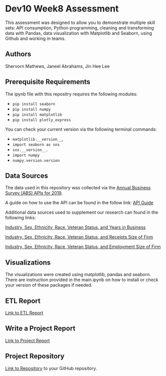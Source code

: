 # Dev10 Week8 Assessment

This assessment was designed to allow you to demonstrate multiple skill sets: API consumption, Python programming, cleaning and transforming data with Pandas, data visualization with Matplotlib and Seaborn, using Github and working in teams.

## Authors

Shervorn Mathews, Janeel Abrahams, Jin Hee Lee

## Prerequisite Requirements

The ipynb file with this repositry requires the following modules:
- `pip install seaborn` 
- `pip install numpy`
- `pip install matplotlib`
- `pip install plotly_express`

You can check your current version via the following terminal commands: 
- `matplotlib.__version__`,
- `import seaborn as sns`
- `sns.__version__`.
- `import numpy`
- `numpy.version.version`

## Data Sources

The data used in this repository was collected via the [Annual Business Survey (ABS) APIs for 2019](https://www.census.gov/data/developers/data-sets/abs.2019.html).

A guide on how to use the API can be found in the follow link: [API Guide](https://www.census.gov/data/developers/guidance/api-user-guide.Help_&_Contact_Us.html)

Additional data sources used to supplement our research can found in the following links:

[Industry, Sex, Ethnicity, Race, Veteran Status, and Years in Business](https://data.census.gov/table?tid=ABSCS2018.AB1800CSA02&hidePreview=true)

[Industry, Sex, Ethnicity, Race, Veteran Status, and Receipts Size of Firm](https://data.census.gov/table?tid=ABSCS2018.AB1800CSA03&hidePreview=true)

[Industry, Sex, Ethnicity, Race, Veteran Status, and Employment Size of Firm](https://data.census.gov/table?tid=ABSCS2018.AB1800CSA04&hidePreview=true)

## Visualizations

The visualizations were created using matplotlib, pandas and seaborn. 
There are instruction provided in the main.ipynb on how to install or check your version of these packages if needed.

## ETL Report

[Link to ETL Report](https://github.com/HardoModo/Dev10_Week8_Assessment/blob/main/PDFs/Assessment%208%20ETL%20Report.pdf)

## Write a Project Report

[Link to Project Report](https://github.com/HardoModo/Dev10_Week8_Assessment/blob/main/PDFs/Assessment%208%20Project%20Report.pdf)

## Project Repository

[Link to Repository](https://github.com/HardoModo/Dev10_Week8_Assessment) to your GitHub repository.
